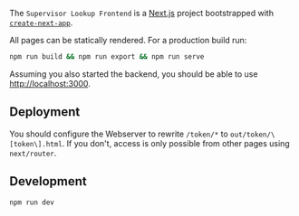 The `Supervisor Lookup Frontend` is a [Next.js](https://nextjs.org/) project bootstrapped with [`create-next-app`](https://github.com/vercel/next.js/tree/canary/packages/create-next-app).

All pages can be statically rendered. For a production build run:

```bash
npm run build && npm run export && npm run serve
```

Assuming you also started the backend, you should be able to use [http://localhost:3000](http://localhost:3000).

## Deployment

You should configure the Webserver to rewrite `/token/*` to `out/token/\[token\].html`.
If you don't, access is only possible from other pages using `next/router`.

## Development

```bash
npm run dev
```
